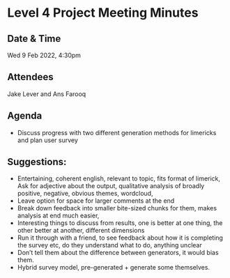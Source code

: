 # Level 4 Project Meeting Minutes

## Date & Time
Wed 9 Feb 2022, 4:30pm

## Attendees
Jake Lever and Ans Farooq

## Agenda
* Discuss progress with two different generation methods for limericks and plan user survey

## Suggestions:
* Entertaining, coherent english, relevant to topic, fits format of limerick,
Ask for adjective about the output, qualitative analysis of broadly positive, negative, obvious themes, wordcloud,
* Leave option for space for larger comments at the end
* Break down feedback into smaller bite-sized chunks for them, makes analysis at end much easier,
* Interesting things to discuss from results, one is better at one thing, the other better at another, different dimensions
* Run it through with a friend, to see feedback about how it is completing the survey etc, do they understand what to do, anything unclear
* Don’t tell them about the difference between generators, it would bias them.
* Hybrid survey model, pre-generated + generate some themselves.

